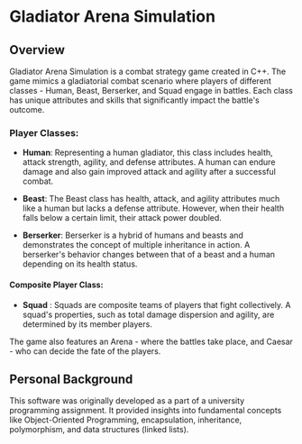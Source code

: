 # Gladiator Arena Simulation

## Overview
Gladiator Arena Simulation is a combat strategy game created in C++. The game mimics a gladiatorial combat scenario where players of different classes - Human, Beast, Berserker, and Squad engage in battles. Each class has unique attributes and skills that significantly impact the battle's outcome.

### Player Classes:

- **Human**: Representing a human gladiator, this class includes health, attack strength, agility, and defense attributes. A human can endure damage and also gain improved attack and agility after a successful combat.

- **Beast**: The Beast class has health, attack, and agility attributes much like a human but lacks a defense attribute. However, when their health falls below a certain limit, their attack power doubled.

- **Berserker**: Berserker is a hybrid of humans and beasts and demonstrates the concept of multiple inheritance in action. A berserker's behavior changes between that of a beast and a human depending on its health status.

#### Composite Player Class:

- **Squad** : Squads are composite teams of players that fight collectively. A squad's properties, such as total damage dispersion and agility, are determined by its member players.

The game also features an Arena - where the battles take place, and Caesar - who can decide the fate of the players.

## Personal Background
This software was originally developed as a part of a university programming assignment. It provided insights into fundamental concepts like Object-Oriented Programming, encapsulation, inheritance, polymorphism, and data structures (linked lists).
